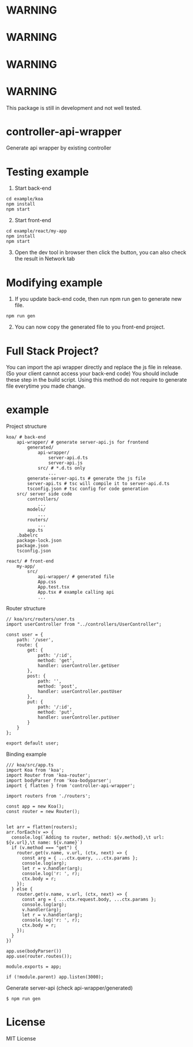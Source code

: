 # WARNING
# WARNING
# WARNING
# WARNING
This package is still in development and not well tested.


# controller-api-wrapper
Generate api wrapper by existing controller

# Testing example
1. Start back-end
```
cd example/koa
npm install
npm start
```
2. Start front-end
```
cd example/react/my-app
npm install
npm start
```
3. Open the dev tool in browser then click the button, you can also check the result in Network tab


# Modifying example
1. If you update back-end code, then run npm run gen to generate new file.
```
npm run gen
```
2. You can now copy the generated file to you front-end project.

# Full Stack Project?
You can import the api wrapper directly and replace the js file in release. (So your client cannot access your back-end code)
You should include these step in the build script.
Using this method do not require to generate file everytime you made change.

# example
Project structure
```
koa/ # back-end
    api-wrapper/ # generate server-api.js for frontend
        generated/
            api-wrapper/
                server-api.d.ts
                server-api.js
            src/ # *.d.ts only
                ...
        generate-server-api.ts # generate the js file
        server-api.ts # tsc will compile it to server-api.d.ts
        tsconfig.json # tsc config for code generation
    src/ server side code
        controllers/
            ...
        models/
            ...
        routers/
            ...
        app.ts
    .babelrc
    package-lock.json
    package.json
    tsconfig.json 
    
react/ # front-end
    my-app/
        src/
            api-wrapper/ # generated file
            App.css
            App.test.tsx
            App.tsx # example calling api
            ...
```

Router structure
```
// koa/src/routers/user.ts
import userController from "../controllers/UserController";

const user = {
    path: '/user',
    route: {
        get: {
            path: '/:id',
            method: 'get',
            handler: userController.getUser
        },
        post: {
            path: '',
            method: 'post',
            handler: userController.postUser
        },
        put: {
            path: '/:id',
            method: 'put',
            handler: userController.putUser
        }
    }
};

export default user;
```

Binding example
```
/// koa/src/app.ts
import Koa from 'koa';
import Router from 'koa-router';
import bodyParser from 'koa-bodyparser';
import { flatten } from 'controller-api-wrapper';

import routers from './routers';

const app = new Koa();
const router = new Router();


let arr = flatten(routers);
arr.forEach(v => {
  console.log(`Adding to router, method: ${v.method},\t url: ${v.url},\t name: ${v.name}`)
  if (v.method === "get") {
    router.get(v.name, v.url, (ctx, next) => {
      const arg = { ...ctx.query, ...ctx.params };
      console.log(arg);
      let r = v.handler(arg);
      console.log('r: ', r);
      ctx.body = r;
    });
  } else {
    router.get(v.name, v.url, (ctx, next) => {
      const arg = { ...ctx.request.body, ...ctx.params };
      console.log(arg);
      v.handler(arg);
      let r = v.handler(arg);
      console.log('r: ', r);
      ctx.body = r;
    });
  }
})

app.use(bodyParser())
app.use(router.routes());

module.exports = app;

if (!module.parent) app.listen(3000);
```

Generate server-api (check api-wrapper/generated)
```
$ npm run gen
```


# License
MIT License
